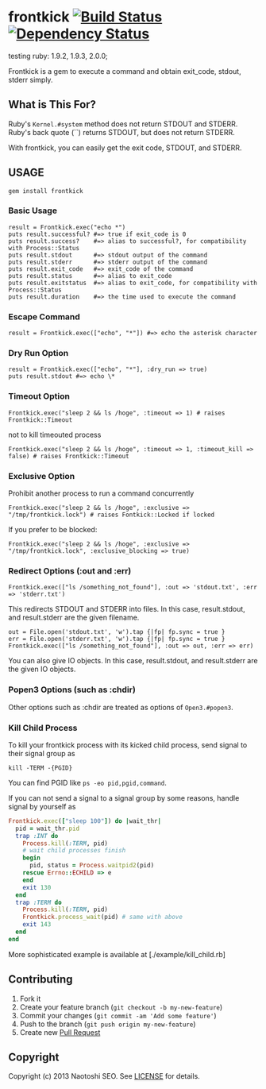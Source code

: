 # frontkick [![Build Status](https://secure.travis-ci.org/sonots/frontkick.png?branch=master)](http://travis-ci.org/sonots/frontkick) [![Dependency Status](https://gemnasium.com/sonots/frontkick.png)](https://gemnasium.com/sonots/frontkick)

testing ruby: 1.9.2, 1.9.3, 2.0.0;

Frontkick is a gem to execute a command and obtain exit\_code, stdout, stderr simply. 

## What is This For?

Ruby's `Kernel.#system` method does not return STDOUT and STDERR. 
Ruby's back quote (``) returns STDOUT, but does not return STDERR.

With frontkick, you can easily get the exit code, STDOUT, and STDERR. 

## USAGE

    gem install frontkick

### Basic Usage

    result = Frontkick.exec("echo *")
    puts result.successful? #=> true if exit_code is 0
    puts result.success?    #=> alias to successful?, for compatibility with Process::Status
    puts result.stdout      #=> stdout output of the command
    puts result.stderr      #=> stderr output of the command
    puts result.exit_code   #=> exit_code of the command
    puts result.status      #=> alias to exit_code
    puts result.exitstatus  #=> alias to exit_code, for compatibility with Process::Status
    puts result.duration    #=> the time used to execute the command

### Escape Command

    result = Frontkick.exec(["echo", "*"]) #=> echo the asterisk character

### Dry Run Option

    result = Frontkick.exec(["echo", "*"], :dry_run => true)
    puts result.stdout #=> echo \*

### Timeout Option

    Frontkick.exec("sleep 2 && ls /hoge", :timeout => 1) # raises Frontkick::Timeout

not to kill timeouted process

    Frontkick.exec("sleep 2 && ls /hoge", :timeout => 1, :timeout_kill => false) # raises Frontkick::Timeout

### Exclusive Option

Prohibit another process to run a command concurrently

    Frontkick.exec("sleep 2 && ls /hoge", :exclusive => "/tmp/frontkick.lock") # raises Fontkick::Locked if locked

If you prefer to be blocked:

    Frontkick.exec("sleep 2 && ls /hoge", :exclusive => "/tmp/frontkick.lock", :exclusive_blocking => true)

### Redirect Options (:out and :err)

    Frontkick.exec(["ls /something_not_found"], :out => 'stdout.txt', :err => 'stderr.txt')

This redirects STDOUT and STDERR into files. In this case, result.stdout, and result.stderr are the given filename.

    out = File.open('stdout.txt', 'w').tap {|fp| fp.sync = true }
    err = File.open('stderr.txt', 'w').tap {|fp| fp.sync = true }
    Frontkick.exec(["ls /something_not_found"], :out => out, :err => err)

You can also give IO objects. In this case, result.stdout, and result.stderr are the given IO objects.

### Popen3 Options (such as :chdir)

Other options such as :chdir are treated as options of `Open3.#popen3`.

### Kill Child Process

To kill your frontkick process with its kicked child process, send signal to their signal group as

    kill -TERM -{PGID}

You can find PGID like `ps -eo pid,pgid,command`.

If you can not send a signal to a signal group by some reasons, handle signal by yourself as

```ruby
Frontkick.exec(["sleep 100"]) do |wait_thr|
  pid = wait_thr.pid
  trap :INT do
    Process.kill(:TERM, pid)
    # wait child processes finish
    begin
      pid, status = Process.waitpid2(pid)
    rescue Errno::ECHILD => e
    end
    exit 130
  end
  trap :TERM do
    Process.kill(:TERM, pid)
    Frontkick.process_wait(pid) # same with above
    exit 143
  end
end
```

More sophisticated example is available at [./example/kill_child.rb]

## Contributing

1. Fork it
2. Create your feature branch (`git checkout -b my-new-feature`)
3. Commit your changes (`git commit -am 'Add some feature'`)
4. Push to the branch (`git push origin my-new-feature`)
5. Create new [Pull Request](../../pull/new/master)

## Copyright

Copyright (c) 2013 Naotoshi SEO. See [LICENSE](LICENSE) for details.
